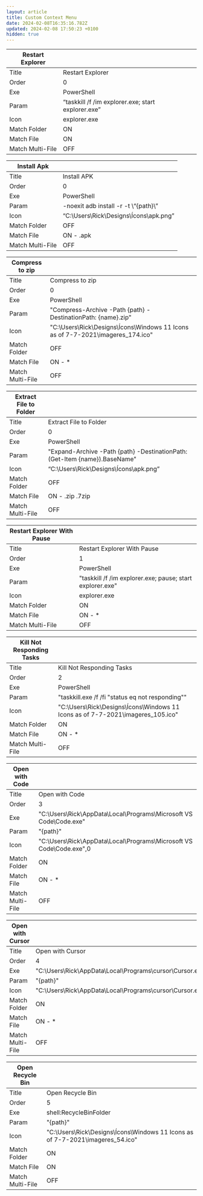 ```yaml
---
layout: article
title: Custom Context Menu
date: 2024-02-08T16:35:16.782Z
updated: 2024-02-08 17:50:23 +0100
hidden: true
---
```


| Restart Explorer |     |
| --- | --- |
| Title | Restart Explorer |
| Order | 0   |
| Exe | PowerShell |
| Param | “taskkill /f /im explorer.exe; start explorer.exe” |
| Icon | explorer.exe |
| Match Folder | ON  |
| Match File | ON  |
| Match Multi-File | OFF |

| Install Apk |     |
| --- | --- |
| Title | Install APK |
| Order | 0   |
| Exe | PowerShell |
| Param | -noexit adb install -r -t \“{path}\” |
| Icon | “C:\Users\Rick\Designs\Ícons\apk.png” |
| Match Folder | OFF |
| Match File | ON - .apk |
| Match Multi-File | OFF |

| Compress to zip |     |
| --- | --- |
| Title | Compress to zip |
| Order | 0   |
| Exe | PowerShell |
| Param | "Compress-Archive -Path {path} -DestinationPath: {name}.zip" |
| Icon | "C:\Users\Rick\Designs\Ícons\Windows 11 Icons as of 7-7-2021\imageres_174.ico" |
| Match Folder | OFF |
| Match File | ON - * |
| Match Multi-File | OFF |

| Extract File to Folder |     |
| --- | --- |
| Title | Extract File to Folder |
| Order | 0   |
| Exe | PowerShell |
| Param | "Expand-Archive -Path {path} -DestinationPath: (Get-Item {name}).BaseName" |
| Icon | “C:\Users\Rick\Designs\Ícons\apk.png” |
| Match Folder | OFF |
| Match File | ON - .zip .7zip |
| Match Multi-File | OFF |

| Restart Explorer With Pause |     |
| --- | --- |
| Title | Restart Explorer With Pause |
| Order | 1   |
| Exe | PowerShell |
| Param | "taskkill /f /im explorer.exe; pause; start explorer.exe" |
| Icon | explorer.exe |
| Match Folder | ON  |
| Match File | ON - * |
| Match Multi-File | OFF |

| Kill Not Responding Tasks |     |
| --- | --- |
| Title | Kill Not Responding Tasks |
| Order | 2   |
| Exe | PowerShell |
| Param | "taskkill.exe /f /fi "status eq not responding"" |
| Icon | "C:\Users\Rick\Designs\Ícons\Windows 11 Icons as of 7-7-2021\imageres_105.ico" |
| Match Folder | ON  |
| Match File | ON - * |
| Match Multi-File | OFF |

| Open with Code |     |
| --- | --- |
| Title | Open with Code |
| Order | 3   |
| Exe | "C:\Users\Rick\AppData\Local\Programs\Microsoft VS Code\Code.exe" |
| Param | "{path}" |
| Icon | "C:\Users\Rick\AppData\Local\Programs\Microsoft VS Code\Code.exe",0 |
| Match Folder | ON  |
| Match File | ON - * |
| Match Multi-File | OFF |

| Open with Cursor |     |
| --- | --- |
| Title | Open with Cursor |
| Order | 4   |
| Exe | "C:\Users\Rick\AppData\Local\Programs\cursor\Cursor.exe" |
| Param | "{path}" |
| Icon | "C:\Users\Rick\AppData\Local\Programs\cursor\Cursor.exe",0|
| Match Folder | ON  |
| Match File | ON - * |
| Match Multi-File | OFF |

| Open Recycle Bin |     |
| --- | --- |
| Title | Open Recycle Bin |
| Order | 5   |
| Exe | shell:RecycleBinFolder |
| Param | "{path}" |
| Icon | "C:\Users\Rick\Designs\Ícons\Windows 11 Icons as of 7-7-2021\imageres_54.ico" |
| Match Folder | ON  |
| Match File | ON  |
| Match Multi-File | OFF |

